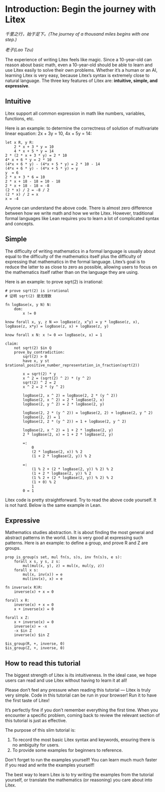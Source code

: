 # Introduction: Begin the journey with Litex

_千里之行，始于足下。(The journey of a thousand miles begins with one step.)_

_老子(Lao Tzu)_

The experience of writing Litex feels like magic. Since a 10-year-old can reason about basic math, even a 10-year-old should be able to learn and use Litex easily to solve their own problems. Whether it’s a human or an AI, learning Litex is very easy, because Litex’s syntax is extremely close to natural language. The three key features of Litex are: **intuitive, simple, and expressive**.

## Intuitive

Litex support all common expression in math like numbers, variables, functions, etc. 

Here is an example: to determine the correctness of solution of multivariate linear equation: 2x + 3y = 10, 4x + 5y = 14:

```litex
let x R, y R:
    2 * x + 3 * y = 10
    4 * x + 5 * y = 14
2 * (2 * x + 3 * y) = 2 * 10
4* x + 6 * y = 2 * 10
(4*x + 6 * y) - (4*x + 5 * y) = 2 * 10 - 14
(4*x + 6 * y) - (4*x + 5 * y) = y
y  = 6
2 * x + 3 * 6 = 10
2 * x + 18 - 18 = 10 - 18
2 * x + 18 - 18 = -8
(2 * x) / 2 = -8 / 2
(2 * x) / 2 = x
x = -4
```

Anyone can understand the above code. There is almost zero difference between how we write math and how we write Litex. However, traditional formal languages like Lean requires you to learn a lot of complicated syntax and concepts.

## Simple

The difficulty of writing mathematics in a formal language is usually about equal to the difficulty of the mathematics itself plus the difficulty of expressing that mathematics in the formal language. Litex’s goal is to reduce the latter to as close to zero as possible, allowing users to focus on the mathematics itself rather than on the language they are using.

Here is an example: to prove sqrt(2) is irrational:

```litex
# prove sqrt(2) is irrational
# 证明 sqrt(2) 是无理数

fn logBase(x, y N) N:
    dom:
        x != 0

know forall x, y, z N => logBase(z, x^y) = y * logBase(z, x), logBase(z, x*y) = logBase(z, x) + logBase(z, y)

know forall x N: x != 0 => logBase(x, x) = 1

claim:
    not sqrt(2) $in Q
    prove_by_contradiction:
        sqrt(2) > 0
        have x, y st $rational_positive_number_representation_in_fraction(sqrt(2))
        
        x = sqrt(2) * y
        x ^ 2 = (sqrt(2) ^ 2) * (y ^ 2)
        sqrt(2) ^ 2 = 2
        x ^ 2 = 2 * (y ^ 2)

        logBase(2, x ^ 2) = logBase(2, 2 * (y ^ 2))     
        logBase(2, x ^ 2) = 2 * logBase(2, x)
        logBase(2, y ^ 2) = 2 * logBase(2, y)

        logBase(2, 2 * (y ^ 2)) = logBase(2, 2) + logBase(2, y ^ 2)
        logBase(2, 2) = 1
        logBase(2, 2 * (y ^ 2)) = 1 + logBase(2, y ^ 2)

        logBase(2, x ^ 2) = 1 + 2 * logBase(2, y)
        2 * logBase(2, x) = 1 + 2 * logBase(2, y)

        =:
            0
            (2 * logBase(2, x)) % 2            
            (1 + 2 * logBase(2, y)) % 2
            
        =:
            (1 % 2 + (2 * logBase(2, y)) % 2) % 2
            (1 + 2 * logBase(2, y)) % 2
            (1 % 2 + (2 * logBase(2, y)) % 2) % 2
            (1 + 0) % 2
            1
        0 = 1
```

Litex code is pretty straightforward. Try to read the above code yourself. It is not hard. Below is the same example in Lean.

## Expressive

Mathematics studies abstraction. It is about finding the most general and abstract patterns in the world. Litex is very good at expressing such patterns. Here is an example: to define a group, and prove R and Z are groups.

```litex
prop is_group(s set, mul fn(s, s)s, inv fn(s)s, e s):
    forall x s, y s, z s:
        mul(mul(x, y), z) = mul(x, mul(y, z))
    forall x s:
        mul(x, inv(x)) = e
        mul(inv(x), x) = e

fn inverse(x R)R:
    inverse(x) + x = 0

forall x R:
    inverse(x) + x = 0
    x + inverse(x) = 0

forall x Z:
    x + inverse(x) = 0
    inverse(x) = -x
    -x $in Z
    inverse(x) $in Z

$is_group(R, +, inverse, 0)
$is_group(Z, +, inverse, 0)
```

## How to read this tutorial

The biggest strength of Litex is its intuitiveness. In the ideal case, we hope users can read and use Litex without having to learn it at all! 

Please don’t feel any pressure when reading this tutorial — Litex is truly very simple. Code in this tutorial can be run in your browser! Run it to have the first taste of Litex!

It’s perfectly fine if you don’t remember everything the first time. When you encounter a specific problem, coming back to review the relevant section of this tutorial is just as effective.

The purpose of this slim tutorial is:

1. To record the most basic Litex syntax and keywords, ensuring there is no ambiguity for users.
2. To provide some examples for beginners to reference.

Don't forget to run the examples yourself! You can learn much much faster if you read and write the examples yourself!

The best way to learn Litex is to try writing the examples from the tutorial yourself, or translate the mathematics (or reasoning) you care about into Litex.
